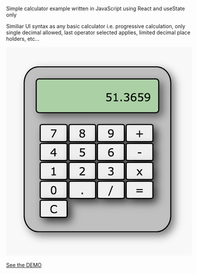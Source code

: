 Simple calculator example written in JavaScript using React and useState only

Similiar UI syntax as any basic calculator i.e. progressive calculation, only single decimal allowed, last operator selected applies, limited decimal place holders, etc...

![](.//src/assets/calcpic.png)


[See the DEMO](https://calculator-react-example-deb.web.app/)
